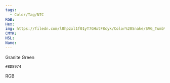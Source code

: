 ```yaml
---
tags:
  - Color/Tag/NTC
RGB:
Hex:
img: https://filedn.com/l0hpzxl1f01yT7GHxtF8cyk/Color%20Snake/SVG_Tumb%20Mass%20No%20Name/8D8974.svg
CMYK:
HSL:
Name:
---
```

Granite Green
```palette
#8D8974
```
RGB
